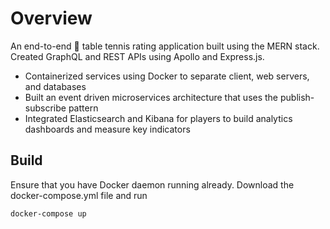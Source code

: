 # Overview

An end-to-end 🏓 table tennis rating application built using the MERN stack. Created GraphQL and REST APIs using Apollo and Express.js.

* Containerized services using Docker to separate client, web servers, and databases
* Built an event driven microservices architecture that uses the publish-subscribe pattern
* Integrated Elasticsearch and Kibana for players to build analytics dashboards and measure key indicators

## Build

Ensure that you have Docker daemon running already. Download the docker-compose.yml file and run

    docker-compose up
